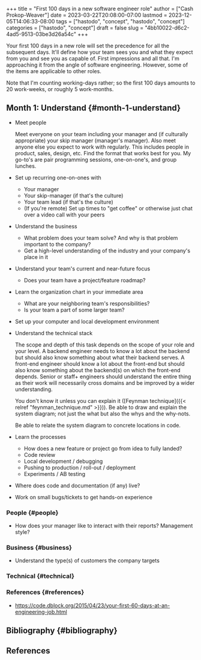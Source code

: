 +++
title = "First 100 days in a new software engineer role"
author = ["Cash Prokop-Weaver"]
date = 2023-03-22T20:08:00-07:00
lastmod = 2023-12-05T14:06:33-08:00
tags = ["hastodo", "concept", "hastodo", "concept"]
categories = ["hastodo", "concept"]
draft = false
slug = "4bb10022-d6c2-4ad5-9513-03be3d26a54c"
+++

Your first 100 days in a new role will set the precedence for all the subsequent days. It'll define how your team sees you and what they expect from you and see you as capable of. First impressions and all that. I'm approaching it from the angle of software engineering. However, some of the items are applicable to other roles.

Note that I'm counting working-days rather; so the first 100 days amounts to 20 work-weeks, or roughly 5 work-months.


## Month 1: Understand {#month-1-understand}

-   Meet people

    Meet everyone on your team including your manager and (if culturally appropriate) your skip manager (manager's manager). Also meet anyone else you expect to work with regularly. This includes people in product, sales, design, etc. Find the format that works best for you. My go-to's are pair programming sessions, one-on-one's, and group lunches.

-   Set up recurring one-on-ones with
    -   Your manager
    -   Your skip-manager (if that's the culture)
    -   Your team lead (if that's the culture)
    -   (If you're remote) Set up times to "get coffee" or otherwise just chat over a video call with your peers
-   Understand the business
    -   What problem does your team solve? And why is that problem important to the company?
    -   Get a high-level understanding of the industry and your company's place in it
-   Understand your team's current and near-future focus
    -   Does your team have a project/feature roadmap?
-   Learn the organization chart in your immediate area
    -   What are your neighboring team's responsibilities?
    -   Is your team a part of some larger team?
-   Set up your computer and local development environment
-   Understand the technical stack

    The scope and depth of this task depends on the scope of your role and your level. A backend engineer needs to know a lot about the backend but should also know something about what their backend serves. A front-end engineer should know a lot about the front-end but should also know something about the backend(s) on which the front-end depends. Senior or staff+ engineers should understand the entire thing as their work will necessarily cross domains and be improved by a wider understanding.

    You don't know it unless you can explain it ([Feynman technique]({{< relref "feynman_technique.md" >}})). Be able to draw and explain the system diagram; not just the what but also the whys and the why-nots.

    Be able to relate the system diagram to concrete locations in code.
-   Learn the processes
    -   How does a new feature or project go from idea to fully landed?
    -   Code review
    -   Local development / debugging
    -   Pushing to production / roll-out / deployment
    -   Experiments / AB testing
-   Where does code and documentation (if any) live?
-   Work on small bugs/tickets to get hands-on experience


### People {#people}

-   How does your manager like to interact with their reports? Management style?


### Business {#business}

-   Understand the type(s) of customers the company targets


### Technical {#technical}


### References {#references}

-   <https://code.dblock.org/2015/04/23/your-first-60-days-at-an-engineering-job.html>


## Bibliography {#bibliography}

## References

<style>.csl-entry{text-indent: -1.5em; margin-left: 1.5em;}</style><div class="csl-bib-body">
</div>
